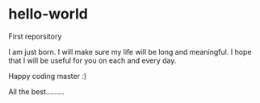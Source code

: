 # hello-world
First reporsitory

I am just born. I will make sure my life will be long and meaningful. 
I hope that I will be useful for you on each and every day.

Happy coding master :)

All the best.........
